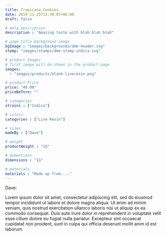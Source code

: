 ```yaml
---
title: Tropicana Cookies
date: 2019-11-25T13:39:07+06:00
draft: false

# meta description
description : "Amazing taste with blah blah blah"

# page title background image
bgImage : "images/backgrounds/dme-header.svg"
stamp: "images/stamps/dme-stamp-indica.svg"

# product Images
# first image will be shown in the product page
images:
  - "images/products/blank-liveresin.png"

# product Price
price: "40.00"
priceBefore: ""

# categories
strains : ["Indica"]

# colors 
categories : ["Live Resin"]

# sizes
madeBy : ["Dave"]

# weight
productWeight : "1G"

# dimentions
dimensions : "1G"

# materials
materials : "Made up from...."
---
```


Dave:

Lorem ipsum dolor sit amet, consectetur adipiscing elit, sed do eiusmod tempor incididunt ut labore et dolore magna aliqua. Ut enim ad minim veniam, quis nostrud exercitation ullamco laboris nisi ut aliquip ex ea commodo consequat. Duis aute irure dolor in reprehenderit in voluptate velit esse cillum dolore eu fugiat nulla pariatur. Excepteur sint occaecat cupidatat non proident, sunt in culpa qui officia deserunt mollit anim id est laborum.